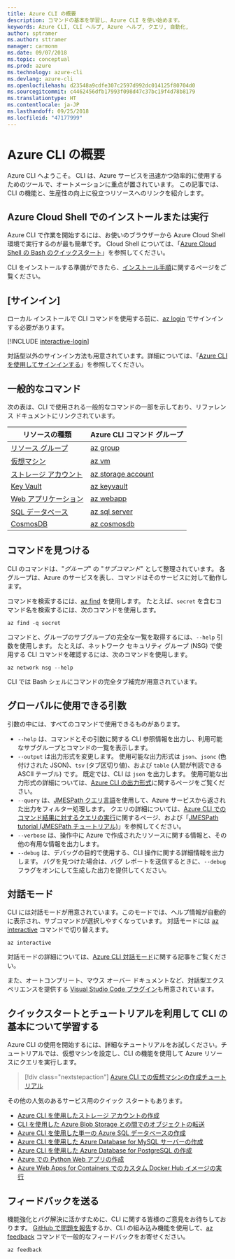 ```yaml
---
title: Azure CLI の概要
description: コマンドの基本を学習し、Azure CLI を使い始めます。
keywords: Azure CLI, CLI ヘルプ, Azure ヘルプ, クエリ, 自動化,
author: sptramer
ms.author: sttramer
manager: carmonm
ms.date: 09/07/2018
ms.topic: conceptual
ms.prod: azure
ms.technology: azure-cli
ms.devlang: azure-cli
ms.openlocfilehash: d23548a9cdfe307c2597d992dc014125f80704d0
ms.sourcegitcommit: c4462456dfb17993f098d47c37bc19f4d78b8179
ms.translationtype: HT
ms.contentlocale: ja-JP
ms.lasthandoff: 09/25/2018
ms.locfileid: "47177999"
---
```

# <a name="get-started-with-azure-cli"></a>Azure CLI の概要

Azure CLI へようこそ。 CLI は、Azure サービスを迅速かつ効率的に使用するためのツールで、オートメーションに重点が置されています。 この記事では、CLI の機能と、生産性の向上に役立つリソースへのリンクを紹介します。

## <a name="install-or-run-in-azure-cloud-shell"></a>Azure Cloud Shell でのインストールまたは実行

Azure CLI で作業を開始するには、お使いのブラウザーから Azure Cloud Shell 環境で実行するのが最も簡単です。 Cloud Shell については、「[Azure Cloud Shell の Bash のクイックスタート](/azure/cloud-shell/quickstart)」を参照してください。

CLI をインストールする準備ができたら、[インストール手順](install-azure-cli.md)に関するページをご覧ください。

## <a name="sign-in"></a>[サインイン]

ローカル インストールで CLI コマンドを使用する前に、[az login](/cli/azure/reference-index#az-login) でサインインする必要があります。

[!INCLUDE [interactive-login](includes/interactive-login.md)]

対話型以外のサインイン方法も用意されています。詳細については、「[Azure CLI を使用してサインインする](authenticate-azure-cli.md)」を参照してください。

## <a name="common-commands"></a>一般的なコマンド

次の表は、CLI で使用される一般的なコマンドの一部を示しており、リファレンス ドキュメントにリンクされています。

| リソースの種類 | Azure CLI コマンド グループ |
|---------------|-------------------------|
| [リソース グループ](/azure/azure-resource-manager/resource-group-overview) | [az group](/cli/azure/group) |
| [仮想マシン](/azure/virtual-machines) | [az vm](/cli/azure/vm) |
| [ストレージ アカウント](/azure/storage/common/storage-introduction) | [az storage account](/cli/azure/storage/account) |
| [Key Vault](/azure/key-vault/key-vault-whatis) | [az keyvault](/cli/azure/keyvault) |
| [Web アプリケーション](/azure/app-service) | [az webapp](/cli/azure/webapp) |
| [SQL データベース](/azure/sql-database) | [az sql server](/cli/azure/sql/server) |
| [CosmosDB](/azure/cosmos-db) | [az cosmosdb](/cli/azure/cosmosdb) |

## <a name="finding-commands"></a>コマンドを見つける

CLI のコマンドは、"_グループ_" の "_サブコマンド_" として整理されています。 各グループは、Azure のサービスを表し、コマンドはそのサービスに対して動作します。

コマンドを検索するには、[az find](/cli/azure/reference-index#az-find) を使用します。 たとえば、`secret` を含むコマンド名を検索するには、次のコマンドを使用します。

```azurecli-interactive
az find -q secret
```

コマンドと、グループのサブグループの完全な一覧を取得するには、`--help` 引数を使用します。 たとえば、ネットワーク セキュリティ グループ (NSG) で使用する CLI コマンドを確認するには、次のコマンドを使用します。

```azurecli-interactive
az network nsg --help
```

CLI では Bash シェルにコマンドの完全タブ補完が用意されています。

## <a name="globally-available-arguments"></a>グローバルに使用できる引数

引数の中には、すべてのコマンドで使用できるものがあります。

* `--help` は、コマンドとその引数に関する CLI 参照情報を出力し、利用可能なサブグループとコマンドの一覧を表示します。
* `--output` は出力形式を変更します。 使用可能な出力形式は `json`、`jsonc` (色付けされた JSON)、`tsv` (タブ区切り値)、および `table` (人間が判読できる ASCII テーブル) です。 既定では、CLI は `json` を出力します。 使用可能な出力形式の詳細については、[Azure CLI の出力形式](format-output-azure-cli.md)に関するページをご覧ください。
* `--query` は、[JMESPath クエリ言語](http://jmespath.org/)を使用して、Azure サービスから返された出力をフィルター処理します。 クエリの詳細については、[Azure CLI でのコマンド結果に対するクエリの実行](query-azure-cli.md)に関するページ、および「[JMESPath tutorial (JMESPath チュートリアル)](http://jmespath.org/tutorial.html)」を参照してください。
* `--verbose` は、操作中に Azure で作成されたリソースに関する情報と、その他の有用な情報を出力します。
* `--debug` は、デバッグの目的で使用する、CLI 操作に関する詳細情報を出力します。 バグを見つけた場合は、バグ レポートを送信するときに、`--debug` フラグをオンにして生成した出力を提供してください。

## <a name="interactive-mode"></a>対話モード

CLI には対話モードが用意されています。このモードでは、ヘルプ情報が自動的に表示され、サブコマンドが選択しやすくなっています。 対話モードには [az interactive](/cli/azure/reference-index#az-interactive) コマンドで切り替えます。

```azurecli-interactive
az interactive
```

対話モードの詳細については、[Azure CLI 対話モード](interactive-azure-cli.md)に関する記事をご覧ください。

また、オートコンプリート、マウス オーバー ドキュメントなど、対話型エクスペリエンスを提供する [Visual Studio Code プラグイン](https://marketplace.visualstudio.com/items?itemName=ms-vscode.azurecli)も用意されています。

## <a name="learn-cli-basics-with-quickstarts-and-tutorials"></a>クイックスタートとチュートリアルを利用して CLI の基本について学習する

Azure CLI の使用を開始するには、詳細なチュートリアルをお試しください。チュートリアルでは、仮想マシンを設定し、CLI の機能を使用して Azure リソースにクエリを実行します。

> [!div class="nextstepaction"]
> [Azure CLI での仮想マシンの作成チュートリアル](azure-cli-vm-tutorial.yml)

その他の人気のあるサービス用のクイック スタートもあります。

* [Azure CLI を使用したストレージ アカウントの作成](/azure/storage/common/storage-quickstart-create-storage-account-cli)
* [CLI を使用した Azure Blob Storage との間でのオブジェクトの転送](/azure/storage/blobs/storage-quickstart-blobs-cli)
* [Azure CLI を使用した単一の Azure SQL データベースの作成](/azure/sql-database/sql-database-get-started-cli)
* [Azure CLI を使用した Azure Database for MySQL サーバーの作成](/azure/mysql/quickstart-create-mysql-server-database-using-azure-cli)
* [Azure CLI を使用した Azure Database for PostgreSQL の作成](/azure/postgresql/quickstart-create-server-database-azure-cli)
* [Azure での Python Web アプリの作成](/azure/app-service/app-service-web-get-started-python)
* [Azure Web Apps for Containers でのカスタム Docker Hub イメージの実行](/azure/app-service/containers/quickstart-custom-docker-image)

## <a name="give-feedback"></a>フィードバックを送る

機能強化とバグ解決に活かすために、CLI に関する皆様のご意見をお待ちしております。 [GitHub で問題を報告](https://github.com/azure/azure-cli/issues)するか、CLI の組み込み機能を使用して、[az feedback](/cli/azure/reference-index#az-feedback) コマンドで一般的なフィードバックをお寄せください。

```azurecli-interactive
az feedback
```
